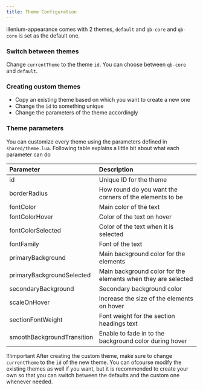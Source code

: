 ```yaml
---
title: Theme Configuration
---
```


illenium-appearance comes with 2 themes, `default` and `qb-core` and `qb-core` is set as the default one.

### Switch between themes

Change `currentTheme` to the theme `id`. You can choose between `qb-core` and `default`.

### Creating custom themes

- Copy an existing theme based on which you want to create a new one
- Change the `id` to something unique
- Change the parameters of the theme accordingly

### Theme parameters

You can customize every theme using the parameters defined in `shared/theme.lua`. Following table explains a little bit about what each parameter can do

| Parameter                  | Description                                                   |
|:----------------------------|:---------------------------------------------------------------|
| id                         | Unique ID for the theme                                       |
| borderRadius               | How round do you want the corners of the elements to be       |
| fontColor                  | Main color of the text                                        |
| fontColorHover             | Color of the text on hover                                    |
| fontColorSelected          | Color of the text when it is selected                         |
| fontFamily                 | Font of the text                                              |
| primaryBackground          | Main background color for the elements                        |
| primaryBackgroundSelected  | Main background color for the elements when they are selected |
| secondaryBackground        | Secondary background color                                    |
| scaleOnHover               | Increase the size of the elements on hover                    |
| sectionFontWeight          | Font weight for the section headings text                     |
| smoothBackgroundTransition | Enable to fade in to the background color during hover        |

!!!important
    After creating the custom theme, make sure to change `currentTheme` to the `id` of the new theme. You can ofcourse modify the existing themes as well if you want, but it is recommended to create your own so that you can switch between the defaults and the custom one whenever needed.
